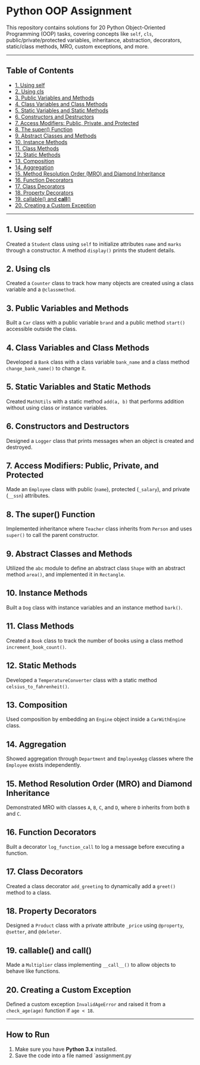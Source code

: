 # Python OOP Assignment

This repository contains solutions for 20 Python Object-Oriented Programming (OOP) tasks, covering concepts like `self`, `cls`, public/private/protected variables, inheritance, abstraction, decorators, static/class methods, MRO, custom exceptions, and more.

---

## Table of Contents

- [1. Using self](#1-using-self)
- [2. Using cls](#2-using-cls)
- [3. Public Variables and Methods](#3-public-variables-and-methods)
- [4. Class Variables and Class Methods](#4-class-variables-and-class-methods)
- [5. Static Variables and Static Methods](#5-static-variables-and-static-methods)
- [6. Constructors and Destructors](#6-constructors-and-destructors)
- [7. Access Modifiers: Public, Private, and Protected](#7-access-modifiers-public-private-and-protected)
- [8. The super() Function](#8-the-super-function)
- [9. Abstract Classes and Methods](#9-abstract-classes-and-methods)
- [10. Instance Methods](#10-instance-methods)
- [11. Class Methods](#11-class-methods)
- [12. Static Methods](#12-static-methods)
- [13. Composition](#13-composition)
- [14. Aggregation](#14-aggregation)
- [15. Method Resolution Order (MRO) and Diamond Inheritance](#15-method-resolution-order-mro-and-diamond-inheritance)
- [16. Function Decorators](#16-function-decorators)
- [17. Class Decorators](#17-class-decorators)
- [18. Property Decorators](#18-property-decorators)
- [19. callable() and __call__()](#19-callable-and-__call__)
- [20. Creating a Custom Exception](#20-creating-a-custom-exception)

---

## 1. Using self
Created a `Student` class using `self` to initialize attributes `name` and `marks` through a constructor. A method `display()` prints the student details.

## 2. Using cls
Created a `Counter` class to track how many objects are created using a class variable and a `@classmethod`.

## 3. Public Variables and Methods
Built a `Car` class with a public variable `brand` and a public method `start()` accessible outside the class.

## 4. Class Variables and Class Methods
Developed a `Bank` class with a class variable `bank_name` and a class method `change_bank_name()` to change it.

## 5. Static Variables and Static Methods
Created `MathUtils` with a static method `add(a, b)` that performs addition without using class or instance variables.

## 6. Constructors and Destructors
Designed a `Logger` class that prints messages when an object is created and destroyed.

## 7. Access Modifiers: Public, Private, and Protected
Made an `Employee` class with public (`name`), protected (`_salary`), and private (`__ssn`) attributes.

## 8. The super() Function
Implemented inheritance where `Teacher` class inherits from `Person` and uses `super()` to call the parent constructor.

## 9. Abstract Classes and Methods
Utilized the `abc` module to define an abstract class `Shape` with an abstract method `area()`, and implemented it in `Rectangle`.

## 10. Instance Methods
Built a `Dog` class with instance variables and an instance method `bark()`.

## 11. Class Methods
Created a `Book` class to track the number of books using a class method `increment_book_count()`.

## 12. Static Methods
Developed a `TemperatureConverter` class with a static method `celsius_to_fahrenheit()`.

## 13. Composition
Used composition by embedding an `Engine` object inside a `CarWithEngine` class.

## 14. Aggregation
Showed aggregation through `Department` and `EmployeeAgg` classes where the `Employee` exists independently.

## 15. Method Resolution Order (MRO) and Diamond Inheritance
Demonstrated MRO with classes `A`, `B`, `C`, and `D`, where `D` inherits from both `B` and `C`.

## 16. Function Decorators
Built a decorator `log_function_call` to log a message before executing a function.

## 17. Class Decorators
Created a class decorator `add_greeting` to dynamically add a `greet()` method to a class.

## 18. Property Decorators
Designed a `Product` class with a private attribute `_price` using `@property`, `@setter`, and `@deleter`.

## 19. callable() and __call__()
Made a `Multiplier` class implementing `__call__()` to allow objects to behave like functions.

## 20. Creating a Custom Exception
Defined a custom exception `InvalidAgeError` and raised it from a `check_age(age)` function if `age < 18`.

---

## How to Run

1. Make sure you have **Python 3.x** installed.
2. Save the code into a file named `assignment.py
